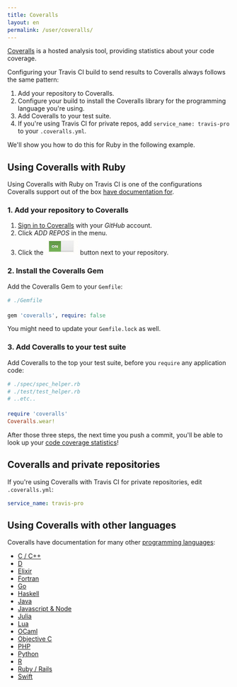 ```yaml
---
title: Coveralls
layout: en
permalink: /user/coveralls/
---
```


[Coveralls](https://coveralls.io/) is a hosted analysis tool, providing statistics about your code coverage.

Configuring your Travis CI build to send results to Coveralls always follows the same pattern:

1. Add your repository to Coveralls.
2. Configure your build to install the Coveralls library for the programming language you're using.
3. Add Coveralls to your test suite.
4. If you're using Travis CI for private repos, add `service_name: travis-pro` to your `.coveralls.yml`.

We'll show you how to do this for Ruby in the following example.

## Using Coveralls with Ruby

Using Coveralls with Ruby on Travis CI is one of the configurations Coveralls support out of the box [have documentation for](https://coveralls.zendesk.com/hc/en-us/articles201769485-Ruby-Rails).

### 1. Add your repository to Coveralls

1. [Sign in to Coveralls](https://coveralls.io/authorize/github)  with your *GitHub* account.
2. Click *ADD REPOS* in the menu.
3. Click the ![Add your repository to Coveralls](/images/coveralls-button.png) button next to your repository.

### 2. Install the Coveralls Gem

Add the Coveralls Gem to your `Gemfile`:

```ruby
# ./Gemfile

gem 'coveralls', require: false
```

You might need to update your `Gemfile.lock` as well.

### 3. Add Coveralls to your test suite

Add Coveralls to the top your test suite, before you `require` any application code:

```ruby
# ./spec/spec_helper.rb
# ./test/test_helper.rb
# ..etc..

require 'coveralls'
Coveralls.wear!
```

After those three steps, the next time you push a commit, you'll be able to look up your [code coverage statistics](https://coveralls.io)!

## Coveralls and private repositories

If you're using Coveralls with Travis CI for private repositories, edit `.coveralls.yml`:

```yaml
service_name: travis-pro
```

## Using Coveralls with other languages

Coveralls have documentation for many other [programming languages](https://coveralls.zendesk.com/hc/en-us/sections/200330349-Languages):

- [C / C++](https://coveralls.zendesk.com/hc/en-us/articles/201342799-C-C-)
- [D](https://coveralls.zendesk.com/hc/en-us/articles/204189715)
- [Elixir](https://coveralls.zendesk.com/hc/en-us/articles/206207886)
- [Fortran](https://coveralls.zendesk.com/hc/en-us/articles/204446935)
- [Go](https://coveralls.zendesk.com/hc/en-us/articles/201342809-Go)
- [Haskell](https://coveralls.zendesk.com/hc/en-us/articles/201342819-Haskell)
- [Java](https://coveralls.zendesk.com/hc/en-us/articles/201342829-Java)
- [Javascript & Node](https://coveralls.zendesk.com/hc/en-us/articles/201769715-Javascript-Node)
- [Julia](https://coveralls.zendesk.com/hc/en-us/articles/203487969)
- [Lua](https://coveralls.zendesk.com/hc/en-us/articles/202044415-Lua)
- [OCaml](https://coveralls.zendesk.com/hc/en-us/articles/201769725-OCaml)
- [Objective C](https://coveralls.zendesk.com/hc/en-us/articles/204190275)
- [PHP](https://coveralls.zendesk.com/hc/en-us/articles/201769735-PHP)
- [Python](https://coveralls.zendesk.com/hc/en-us/articles/201342869-Python)
- [R](https://coveralls.zendesk.com/hc/en-us/articles/203487909)
- [Ruby / Rails](https://coveralls.zendesk.com/hc/en-us/articles/201769485-Ruby-Rails)
- [Swift](https://coveralls.zendesk.com/hc/en-us/articles/208113436)

